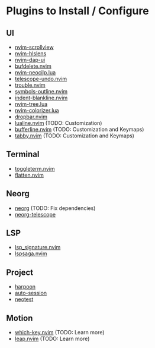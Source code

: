 # Plugins to Install / Configure

## UI

- [nvim-scrollview](https://github.com/dstein64/nvim-scrollview)
- [nvim-hlslens](https://github.com/kevinhwang91/nvim-hlslens)
- [nvim-dap-ui](https://github.com/rcarriga/nvim-dap-ui)
- [bufdelete.nvim](https://github.com/famiu/bufdelete.nvim)
- [nvim-neocilp.lua](https://github.com/AckslD/nvim-neoclip.lua)
- [telescope-undo.nvim](https://github.com/AckslD/nvim-neoclip.lua)
- [trouble.nvim](https://github.com/folke/trouble.nvim)
- [symbols-outline.nvim](https://github.com/simrat39/symbols-outline.nvim)
- [indent-blankline.nvim](https://github.com/lukas-reineke/indent-blankline.nvim)
- [nvim-tree.lua](https://github.com/nvim-tree/nvim-tree.lua)
- [nvim-colorizer.lua](https://github.com/NvChad/nvim-colorizer.lua)
- [dropbar.nvim](https://github.com/Bekaboo/dropbar.nvim)
- [lualine.nvim](https://github.com/nvim-lualine/lualine.nvim) (TODO: Customization)
- [bufferline.nvim](https://github.com/akinsho/bufferline.nvim#usage) (TODO: Customization and Keymaps)
- [tabby.nvim](https://github.com/nanozuki/tabby.nvim#setup) (TODO: Customization and Keymaps)

## Terminal

- [toggleterm.nvim](https://github.com/akinsho/toggleterm.nvim)
- [flatten.nvim](https://github.com/willothy/flatten.nvim)

## Neorg

- [neorg](https://github.com/nvim-neorg/neorg) (TODO: Fix dependencies)
- [neorg-telescope](https://github.com/nvim-neorg/neorg-telescope)

## LSP

- [lsp_signature.nvim](https://github.com/ray-x/lsp_signature.nvim)
- [lspsaga.nvim](https://github.com/nvimdev/lspsaga.nvim)

## Project

- [harpoon](https://github.com/ThePrimeagen/harpoon)
- [auto-session](https://github.com/rmagatti/auto-session)
- [neotest](https://github.com/nvim-neotest/neotest)

## Motion

- [which-key.nvim](https://github.com/folke/which-key.nvim) (TODO: Learn more)
- [leap.nvim](https://github.com/ggandor/leap.nvim) (TODO: Learn more)
